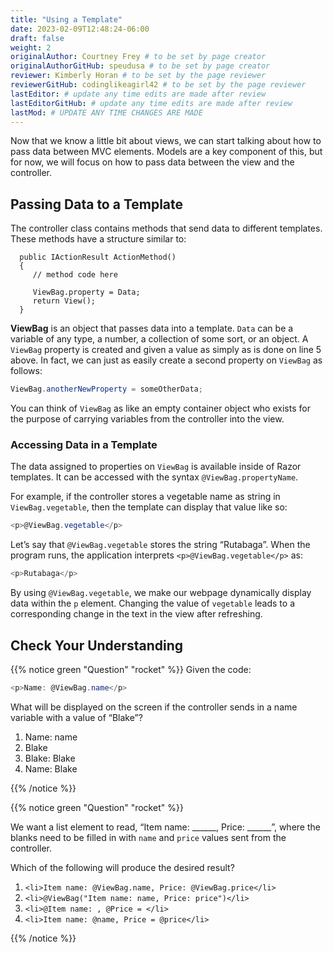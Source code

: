 ```yaml
---
title: "Using a Template"
date: 2023-02-09T12:48:24-06:00
draft: false
weight: 2
originalAuthor: Courtney Frey # to be set by page creator
originalAuthorGitHub: speudusa # to be set by page creator
reviewer: Kimberly Horan # to be set by the page reviewer
reviewerGitHub: codinglikeagirl42 # to be set by the page reviewer
lastEditor: # update any time edits are made after review
lastEditorGitHub: # update any time edits are made after review
lastMod: # UPDATE ANY TIME CHANGES ARE MADE
---
```


Now that we know a little bit about views, we can start talking about how to pass data between MVC elements. Models are a key component of this, but for now, we will focus on how to pass data between the view and the controller.

## Passing Data to a Template
The controller class contains methods that send data to different templates. These methods have a structure similar to:

```csharp{linenos=table,hl_lines=[5],linenostart=1}
  public IActionResult ActionMethod()
  {
     // method code here

     ViewBag.property = Data;
     return View();
  }
```

**ViewBag** is an object that passes data into a template. `Data` can be a variable of any type, a number, a collection of some sort, or an object. A `ViewBag` property is created and given a value as simply as is done on line 5 above. In fact, we can just as easily create a second property on `ViewBag` as follows:

```csharp
ViewBag.anotherNewProperty = someOtherData;
```

You can think of `ViewBag` as like an empty container object who exists for the purpose of carrying variables from the controller into the view.

### Accessing Data in a Template
The data assigned to properties on `ViewBag` is available inside of Razor templates. It can be accessed with the syntax `@ViewBag.propertyName`.

For example, if the controller stores a vegetable name as string in `ViewBag.vegetable`, then the template can display that value like so:

```csharp
<p>@ViewBag.vegetable</p>
```

Let’s say that `@ViewBag.vegetable` stores the string “Rutabaga”. When the program runs, the application interprets `<p>@ViewBag.vegetable</p>` as:

```csharp
<p>Rutabaga</p>
```

By using `@ViewBag.vegetable`, we make our webpage dynamically display data within the `p` element. Changing the value of `vegetable` leads to a corresponding change in the text in the view after refreshing.

## Check Your Understanding

{{% notice green  "Question" "rocket" %}} 
Given the code:

```csharp
<p>Name: @ViewBag.name</p>
```

What will be displayed on the screen if the controller sends in a name variable with a value of “Blake”?

1. Name: name
1. Blake
1. Blake: Blake
1. Name: Blake
 
<!-- ans: Name: Blake -->
{{% /notice %}}

{{% notice green  "Question" "rocket" %}} 

We want a list element to read, “Item name: ______, Price: ______”, where the blanks need to be filled in with `name` and `price` values sent from the controller.

Which of the following will produce the desired result?

1. `<li>Item name: @ViewBag.name, Price: @ViewBag.price</li>`
1. `<li>@ViewBag("Item name: name, Price: price")</li>`
1. `<li>@Item name: , @Price = </li>`
1. `<li>Item name: @name, Price = @price</li>`

<!-- ans: ``<li>Item name: @ViewBag.name, Price: @ViewBag.price</li>`` -->
{{% /notice %}}

